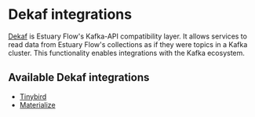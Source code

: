 # Dekaf integrations

[Dekaf](/guides/dekaf_reading_collections_from_kafka.md) is Estuary Flow's Kafka-API compatibility layer.
It allows services to read data from Estuary Flow's collections as if they were topics in a Kafka cluster. This
functionality enables integrations with the Kafka ecosystem.

## Available Dekaf integrations

- [Tinybird](/reference/Connectors/dekaf/dekaf-tinybird)
- [Materialize](/reference/Connectors/dekaf/dekaf-materialize)